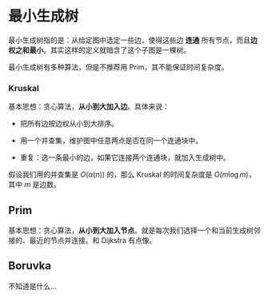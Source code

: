 # 最小生成树

最小生成树指的是：从给定图中选定一些边，使得这些边 **连通** 所有节点，而且**边权之和最小**。其实这样的定义就暗含了这个子图是一棵树。

最小生成树有多种算法，但是不推荐用 Prim，其不能保证时间复杂度。

### Kruskal

基本思想：贪心算法，**从小到大加入边**。具体来说：

- 把所有边按边权从小到大排序。

- 用一个并查集，维护图中任意两点是否在同一个连通块中。

- 重复：选一条最小的边，如果它连接两个连通块，就加入生成树中。

假设我们用的并查集是 $O(\alpha(n))$ 的，那么 Kruskal 的时间复杂度是 $O(m\log m)$，其中 $m$ 是边数。

## Prim

基本思想：贪心算法，**从小到大加入节点**。就是每次我们选择一个和当前生成树邻接的、最近的节点并连接。和 Dijkstra 有点像。

## Boruvka

不知道是什么...
